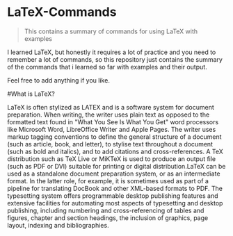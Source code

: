 # LaTeX-Commands
>This contains a summary of commands for using LaTeX with examples

I learned LaTeX, but honestly it requires a lot of practice and you need to remember a lot of commands, so this repository just contains the summary of the commands that i learned so far with examples and their output.

Feel free to add anything if you like.

#What is LaTeX?

LaTeX is often stylized as LATEX and is a software system for document preparation.
When writing, the writer uses plain text as opposed to the formatted text found in "What You See Is What You Get" word processors like Microsoft Word,
LibreOffice Writer and Apple Pages. The writer uses markup tagging conventions to define the general structure of a document (such as article, book, and letter),
to stylise text throughout a document (such as bold and italics), and to add citations and cross-references. A TeX distribution such as TeX Live or MiKTeX is used
to produce an output file (such as PDF or DVI) suitable for printing or digital distribution.LaTeX can be used as a standalone document preparation system, or as an 
intermediate format. In the latter role, for example, it is sometimes used as part of a pipeline for translating DocBook and other XML-based formats to PDF. The typesetting
system offers programmable desktop publishing features and extensive facilities for automating most aspects of typesetting and desktop publishing, including numbering and 
cross-referencing of tables and figures, chapter and section headings, the inclusion of graphics, page layout, indexing and bibliographies.

